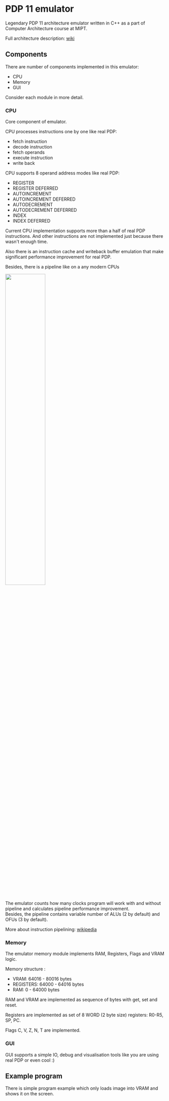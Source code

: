 # PDP 11 emulator

Legendary PDP 11 architecture emulator written in C++ as a part of Computer Architecture course at MIPT.

Full architecture description: [wiki](https://en.wikipedia.org/wiki/PDP-11_architecture)

## Components
There are number of components implemented in this emulator: 
 - CPU
 - Memory
 - GUI
 
Consider each module in more detail.
 
### CPU
Core component of emulator.

CPU processes instructions one by one like real PDP:
 - fetch instruction
 - decode instruction
 - fetch operands
 - execute instruction
 - write back
 
CPU supports 8 operand address modes like real PDP:
 -  REGISTER
 -  REGISTER DEFERRED
 -  AUTOINCREMENT
 -  AUTOINCREMENT DEFERRED
 -  AUTODECREMENT
 -  AUTODECREMENT DEFERRED
 -  INDEX
 -  INDEX DEFERRED
 
Current CPU implementation supports more than a half of real PDP instructions. And other instructions are not implemented just because there wasn't enough time.
 
Also there is an instruction cache and writeback buffer emulation that make significant performance improvement for real PDP.
 
Besides, there is a pipeline like on a any modern CPUs

<img width="50%" height="50%" src="https://upload.wikimedia.org/wikipedia/commons/thumb/c/cb/Pipeline%2C_4_stage.svg/750px-Pipeline%2C_4_stage.svg.png">

The emulator counts how many clocks program will work with and without pipeline and calculates pipeline performance improvement.  
Besides, the pipeline contains variable number of ALUs (2 by default) and OFUs (3 by default).

More about instruction pipelining: [wikipedia](https://en.wikipedia.org/wiki/Instruction_pipelining)


### Memory
The emulator memory module implements RAM, Registers, Flags and VRAM logic.

Memory structure :
 - VRAM: 64016 - 80016 bytes  
 - REGISTERS: 64000 - 64016 bytes  
 - RAM: 0 - 64000 bytes

RAM and VRAM are implemented as sequence of bytes with get, set and reset.

Registers are implemented as set of 8 WORD (2 byte size) registers: R0-R5, SP, PC.

Flags C, V, Z, N, T are implemented.


### GUI
GUI supports a simple IO, debug and visualisation tools like you are using real PDP or even cool :)


## Example program
There is simple program example which only loads image into VRAM and shows it on the screen.
